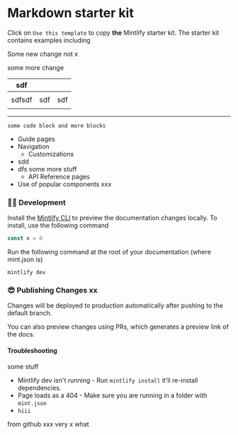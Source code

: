 # Markdown starter kit

Click on `Use this template` to copy **the** Mintlify starter kit. The starter kit contains examples including

Some new change not x

some more change

| sdf    |     |     |
| ------ | --- | --- |
|        |     |     |
| sdfsdf | sdf | sdf |
|        |     |     |

---

```
some code block and more blocks
```

- Guide pages
- Navigation
  - Customizations
- sdd
- dfs some more stuff
  - API Reference pages
- Use of popular components xxx

### 👩‍💻 Development

Install the [Mintlify CLI](https://www.npmjs.com/package/mintlify) to preview the documentation changes locally. To install, use the following command

```javascript
const x = 0
```

<Mdx>
</Mdx>

Run the following command at the root of your documentation (where mint.json is)

```
mintlify dev
```

### 😎 Publishing Changes xx

Changes will be deployed to production automatically after pushing to the default branch.

You can also preview changes using PRs, which generates a preview link of the docs.

#### Troubleshooting

some stuff

- Mintlify dev isn't running - Run `mintlify install` it'll re-install dependencies.
- Page loads as a 404 - Make sure you are running in a folder with `mint.json`
- `hiii`

from github xxx very x
what